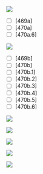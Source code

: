 ![](https://github.com/Esukhia/J008/blob/master/MRK35_SAMPLING/Cz/Cz022-0469.jpg)

- [ ] [469a]
- [ ] [470a]
- [ ] [470a.6]

![](https://github.com/Esukhia/J008/blob/master/MRK35_SAMPLING/Cz/Cz022-0470.jpg)
- [ ] [469b]
- [ ] [470b]
- [ ] [470b.1]
- [ ] [470b.2]
- [ ] [470b.3]
- [ ] [470b.4]
- [ ] [470b.5]
- [ ] [470b.6]

![](https://github.com/Esukhia/J008/blob/master/MRK35_SAMPLING/Cz/Cz022-0471.jpg)

![](https://github.com/Esukhia/J008/blob/master/MRK35_SAMPLING/Cz/Cz022-0472.jpg)

![](https://github.com/Esukhia/J008/blob/master/MRK35_SAMPLING/Cz/Cz022-0485.jpg)

![](https://github.com/Esukhia/J008/blob/master/MRK35_SAMPLING/Cz/Cz022-0486.jpg)

![](https://github.com/Esukhia/J008/blob/master/MRK35_SAMPLING/Cz/Cz022-0487.jpg)
